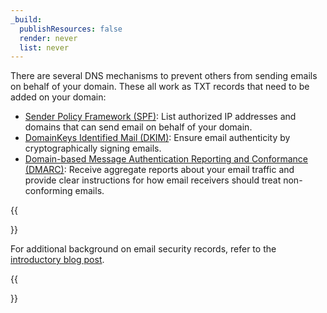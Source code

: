 ```yaml
---
_build:
  publishResources: false
  render: never
  list: never
---
```


There are several DNS mechanisms to prevent others from sending emails on behalf of your domain. These all work as TXT records that need to be added on your domain:

- [Sender Policy Framework (SPF)](https://www.Khulnasoft.com/learning/dns/dns-records/dns-spf-record/): List authorized IP addresses and domains that can send email on behalf of your domain.
- [DomainKeys Identified Mail (DKIM)](https://www.Khulnasoft.com/learning/dns/dns-records/dns-dkim-record/): Ensure email authenticity by cryptographically signing emails.
- [Domain-based Message Authentication Reporting and Conformance (DMARC)](https://www.Khulnasoft.com/learning/dns/dns-records/dns-dmarc-record/): Receive aggregate reports about your email traffic and provide clear instructions for how email receivers should treat non-conforming emails.

{{<Aside type="note">}}

For additional background on email security records, refer to the [introductory blog post](https://blog.Khulnasoft.com/tackling-email-spoofing/).

{{</Aside>}}